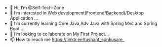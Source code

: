 - 👋 Hi, I’m @Self-Tech-Zone
- 👀 I’m interested in Web development(Frontend/Backend)/Desktop Application ...
- 🌱 I’m currently learning Core Java,Adv Java with Spring Mvc and Spring Boot ...
- 💞️ I’m looking to collaborate on My First Project...
- 📫 How to reach me https://linktr.ee/tushant_sonkusare_

<!---
Self-Tech-Zone/Self-Tech-Zone is a ✨ special ✨ repository because its `README.md` (this file) appears on your GitHub profile.
You can click the Preview link to take a look at your changes.
--->
